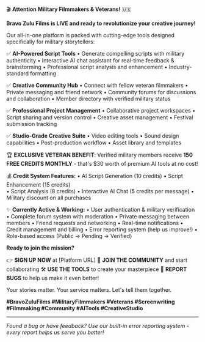 🎬 **Attention Military Filmmakers & Veterans!** 🇺🇸

**Bravo Zulu Films is LIVE and ready to revolutionize your creative journey!** 

Our all-in-one platform is packed with cutting-edge tools designed specifically for military storytellers:

✅ **AI-Powered Script Tools**
   • Generate compelling scripts with military authenticity
   • Interactive AI chat assistant for real-time feedback & brainstorming
   • Professional script analysis and enhancement
   • Industry-standard formatting

✅ **Creative Community Hub**
   • Connect with fellow veteran filmmakers
   • Private messaging and friend network
   • Community forums for discussions and collaboration
   • Member directory with verified military status

✅ **Professional Project Management**
   • Collaborative project workspaces
   • Script sharing and version control
   • Creative asset management
   • Festival submission tracking

✅ **Studio-Grade Creative Suite**
   • Video editing tools
   • Sound design capabilities
   • Post-production workflow
   • Asset library and templates

🏆 **EXCLUSIVE VETERAN BENEFIT**: Verified military members receive **150 FREE CREDITS MONTHLY** - that's $30 worth of premium AI tools at no cost!

💰 **Credit System Features:**
   • AI Script Generation (10 credits)
   • Script Enhancement (15 credits)  
   • Script Analysis (8 credits)
   • Interactive AI Chat (5 credits per message)
   • Military discount on all purchases

✨ **Currently Active & Working:**
   • User authentication & military verification
   • Complete forum system with moderation
   • Private messaging between members
   • Friend requests and networking
   • Real-time notifications
   • Credit management and billing
   • Error reporting system (help us improve!)
   • Role-based access (Public → Pending → Verified)

**Ready to join the mission?**

👉 **SIGN UP NOW** at [Platform URL]
👥 **JOIN THE COMMUNITY** and start collaborating
🛠️ **USE THE TOOLS** to create your masterpiece
📢 **REPORT BUGS** to help us make it even better!

Your stories matter. Your service matters. Let's tell them together.

**#BravoZuluFilms #MilitaryFilmmakers #Veterans #Screenwriting #Filmmaking #Community #AITools #CreativeStudio**

---

*Found a bug or have feedback? Use our built-in error reporting system - every report helps us serve you better!*